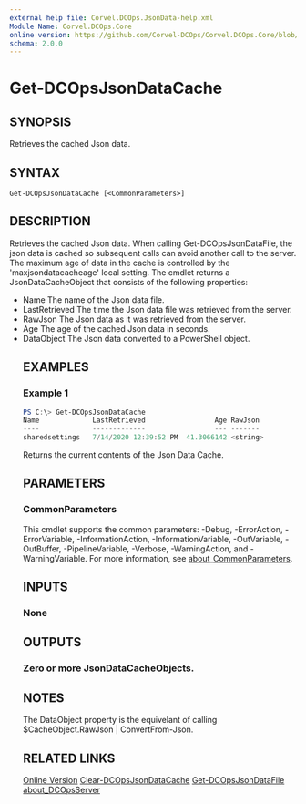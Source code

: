 ```yaml
---
external help file: Corvel.DCOps.JsonData-help.xml
Module Name: Corvel.DCOps.Core
online version: https://github.com/Corvel-DCOps/Corvel.DCOps.Core/blob/main/Source/docs/Get-DCOpsJsonDataCache.md
schema: 2.0.0
---
```


# Get-DCOpsJsonDataCache

## SYNOPSIS
Retrieves the cached Json data.

## SYNTAX

```
Get-DCOpsJsonDataCache [<CommonParameters>]
```

## DESCRIPTION
Retrieves the cached Json data.
When calling Get-DCOpsJsonDataFile, the json data is cached so subsequent calls can avoid another
call to the server. The maximum age of data in the cache is controlled by the 'maxjsondatacacheage' 
local setting.
The cmdlet returns a JsonDataCacheObject that consists of the following properties:
- Name <string> The name of the Json data file.
- LastRetrieved <datetime> The time the Json data file was retrieved from the server.
- RawJson <string> The Json data as it was retrieved from the server.
- Age <double> The age of the cached Json data in seconds.
- DataObject <object> The Json data converted to a PowerShell object. 

## EXAMPLES

### Example 1
```powershell
PS C:\> Get-DCOpsJsonDataCache
Name             LastRetrieved                 Age RawJson
----             -------------                 --- -------
sharedsettings   7/14/2020 12:39:52 PM  41.3066142 <string>
```

Returns the current contents of the Json Data Cache.

## PARAMETERS

### CommonParameters
This cmdlet supports the common parameters: -Debug, -ErrorAction, -ErrorVariable, -InformationAction, -InformationVariable, -OutVariable, -OutBuffer, -PipelineVariable, -Verbose, -WarningAction, and -WarningVariable. For more information, see [about_CommonParameters](http://go.microsoft.com/fwlink/?LinkID=113216).

## INPUTS

### None

## OUTPUTS

### Zero or more JsonDataCacheObjects.

## NOTES
The DataObject property is the equivelant of calling $CacheObject.RawJson | ConvertFrom-Json.

## RELATED LINKS

[Online Version](https://github.com/Corvel-DCOps/Corvel.DCOps.Core/blob/main/Source/docs/Get-DCOpsJsonDataCache.md)
[Clear-DCOpsJsonDataCache]()
[Get-DCOpsJsonDataFile]()
[about_DCOpsServer]()
